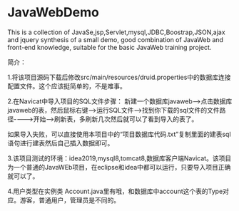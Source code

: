 # JavaWebDemo
This is a collection of JavaSe,jsp,Servlet,mysql,JDBC,Boostrap,JSON,ajax and jquery synthesis of a small demo, good combination of JavaWeb and front-end knowledge, suitable for the basic JavaWeb training project.

简介：

1.将该项目源码下载后修改src/main/resources/druid.properties中的数据库连接配置文件。这个应该挺简单的，不是难事。

2.在Navicat中导入项目的SQL文件步骤：
新建一个数据库javaweb-->点击数据库javaweb的表，然后鼠标右键-->运行SQL文件-->找到你下载的sql文件的文件路径---->开始-->刷新表，多刷新几次然后就可以了看到导入的表了。


如果导入失败，可以直接使用本项目中的“项目数据库代码.txt”复制里面的建表sql语句进行建表然后自己插入数据即可。

3.该项目测试的环境：idea2019,mysql8,tomcat8,数据库客户端Navicat。该项目为一个普通的JavaWEb项目，在eclipse和idea中都可以运行，只要导入项目正确就可以了。

4.用户类型在实例类 Account.java里有哦，和数据库中account这个表的Type对应。游客，普通用户，管理员是不同的。


